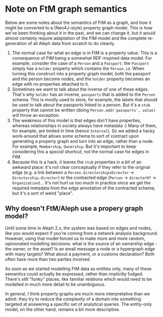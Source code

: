 # Note on FtM graph semantics

Below are some notes about the semantics of FtM as a graph, and how it might be converted to a (Neo4J-style) property graph model. This is how we've been thinking about it in the past, and we can change it, but it would almost certainly require adaptation of the FtM model and the complete re-generation of all Aleph data from scratch to do cleanly. 

1. The normal case for what an edge is in FtM is a property value. This is a consequence of FtM being a somewhat RDF-inspired data model. For example, consider the case of a `Person` and a `Passport`: the `Passport` simply has a `holder` property which contains the `Person.id`. When turning this construct into a property graph model, both the passport and the person become nodes, and the `holder` property becomes an edge with no properties attached to it.
2. Sometimes we want to talk about the inverse of one of these edges. That's why `holder` has an inverse, `passports` that is added to the `Person` schema. This is mostly used to store, for example, the labels that should be used to talk about the passports linked to a person. But it's a `stub` property that cannot be written (doing `Person.add('passports', value)` will throw an exception.
3. The weakness of this model is that edges don't have properties, whereas relationships in society always have metadata :) Many of them, for example, are limited in time (hence `Interval`). So we added a hacky work-around that allows some schema to sort of contract upon generating a property graph and turn into an edge, rather than a node. For example, `Membership`, `Ownership`. But it's important to keep considering this a _special shortcut_, not the normal case for edges in FtM.
4. Because this is a hack, it leaves the `stub` properties in a bit of an awkward place: it's not clear conceptually if they refer to the original edge (e.g. a link between a `Person.directorshipsDirector` -> `Directorship.director`) or the contracted edge (`Person` -> `directorOf` -> `Organization`)... It's not hurt us too much in practice since we get the required metadata from the edge annotation of the contracted schema, but it's a sort of weird "place".

## Why doesn't FtM/Aleph use a propery graph model?

Until some time in Aleph 2.x, the system was based on edges and nodes, like you would expect if
you're coming from a network analysis background. However, using that model forced us to make
more and more random, opinionated modelling decisions: what is the source of an ownership edge - the owner, or the asset? Is an email message a node or a hypergraph edge with many targets? What
about a payment, or a customs declaration? Both often have more than two parties involved.

As soon as we started modelling FtM data as entities only, many of these semantics could actually
be expressed, rather than implicitly fudged. There's still "funky" places, like familiar relations
which would need to be modelled in much more detail to be unambiguous. 

In general, I think property graphs are much more interpretative than we admit: they try to reduce the complexity of a domain into something targeted at answering a specific set of analytical queries. The entity-only model, on the other hand, remains a bit more descriptive. 